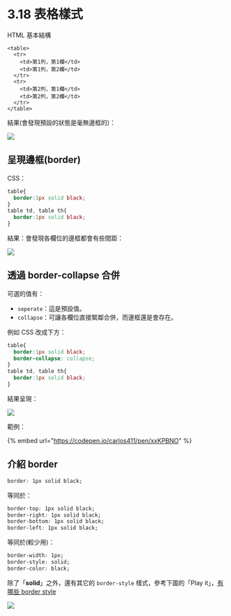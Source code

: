 # 3.18 表格樣式

HTML 基本結構

```markup
<table>
  <tr>
    <td>第1列，第1欄</td>
    <td>第1列，第2欄</td>
  </tr>
  <tr>
    <td>第2列，第1欄</td>
    <td>第2列，第2欄</td>
  </tr>
</table>
```

結果(會發現預設的狀態是毫無邊框的)：

![](../.gitbook/assets/table\_basic.png)

## 呈現邊框(border)

CSS：

```css
table{
  border:1px solid black;
}
table td, table th{
  border:1px solid black;
}
```

結果：會發現各欄位的邊框都會有些間距：

![](../.gitbook/assets/table\_with\_border.png)

## 透過 border-collapse 合併

可選的值有：

* `seperate`：這是預設值。
* `collapse`：可讓各欄位直接緊鄰合併，而邊框還是會存在。

例如 CSS 改成下方：

```css
table{
  border:1px solid black;
  border-collapse: collapse;
}
table td, table th{
  border:1px solid black;
}
```

結果呈現：

![](../.gitbook/assets/table\_with\_collapse.png)

範例：

{% embed url="https://codepen.io/carlos411/pen/xxKPBNO" %}



## 介紹 border

```css
border: 1px solid black;
```

等同於：

```css
border-top: 1px solid black;
border-right: 1px solid black;
border-bottom: 1px solid black;
border-left: 1px solid black;
```

等同於(較少用)：

```css
border-width: 1px;
border-style: solid;
border-color: black;
```

除了「**solid**」之外，還有其它的 `border-style` 樣式，參考下圖的「Play it」，[有哪些 border style](https://www.w3schools.com/cssref/pr\_border-style.asp)

![](../.gitbook/assets/table\_all\_style.png)
